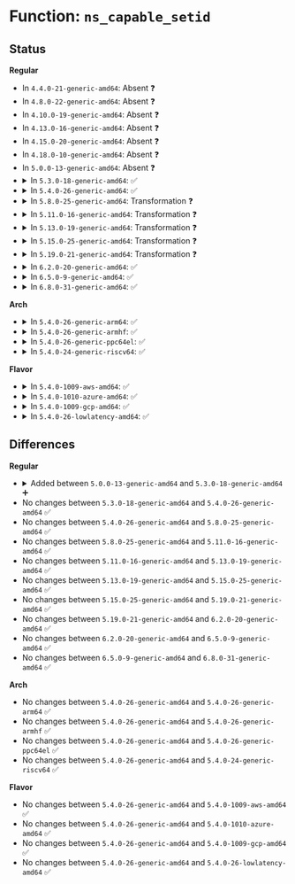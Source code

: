 # Function: <code>ns_capable_setid</code>

## Status
<b>Regular</b>
<ul>
<li>
In <code>4.4.0-21-generic-amd64</code>: Absent ❓
</li>
<li>
In <code>4.8.0-22-generic-amd64</code>: Absent ❓
</li>
<li>
In <code>4.10.0-19-generic-amd64</code>: Absent ❓
</li>
<li>
In <code>4.13.0-16-generic-amd64</code>: Absent ❓
</li>
<li>
In <code>4.15.0-20-generic-amd64</code>: Absent ❓
</li>
<li>
In <code>4.18.0-10-generic-amd64</code>: Absent ❓
</li>
<li>
In <code>5.0.0-13-generic-amd64</code>: Absent ❓
</li>
<li>
<details>
<summary>In <code>5.3.0-18-generic-amd64</code>: ✅</summary>

```c
bool ns_capable_setid(struct user_namespace * ns, int cap)
```

```json
{
  "name": "ns_capable_setid",
  "collision_type": "Unique Global",
  "inline_type": "No",
  "funcs": [
    {
      "addr": 18446744071579526576,
      "name": "ns_capable_setid",
      "external": true,
      "loc": "kernel/capability.c:431",
      "file": "kernel/capability.c",
      "inline": "seen, unknown",
      "caller_inline": [],
      "caller_func": [
        "kernel/sys.c:__sys_setfsuid",
        "kernel/sys.c:__sys_setresuid",
        "kernel/sys.c:__sys_setuid",
        "kernel/sys.c:__sys_setreuid",
        "kernel/sys.c:__sys_setreuid"
      ]
    }
  ],
  "symbols": [
    {
      "addr": 18446744071579526576,
      "name": "ns_capable_setid",
      "section": ".text",
      "bind": "STB_GLOBAL",
      "size": 21
    }
  ]
}
```
</details>
</li>
<li>
<details>
<summary>In <code>5.4.0-26-generic-amd64</code>: ✅</summary>

```c
bool ns_capable_setid(struct user_namespace * ns, int cap)
```

```json
{
  "name": "ns_capable_setid",
  "collision_type": "Unique Global",
  "inline_type": "No",
  "funcs": [
    {
      "addr": 18446744071579552656,
      "name": "ns_capable_setid",
      "external": true,
      "loc": "kernel/capability.c:431",
      "file": "kernel/capability.c",
      "inline": "seen, unknown",
      "caller_inline": [],
      "caller_func": [
        "kernel/sys.c:__sys_setfsuid",
        "kernel/sys.c:__sys_setresuid",
        "kernel/sys.c:__sys_setuid",
        "kernel/sys.c:__sys_setreuid",
        "kernel/sys.c:__sys_setreuid"
      ]
    }
  ],
  "symbols": [
    {
      "addr": 18446744071579552656,
      "name": "ns_capable_setid",
      "section": ".text",
      "bind": "STB_GLOBAL",
      "size": 21
    }
  ]
}
```
</details>
</li>
<li>
<details>
<summary>In <code>5.8.0-25-generic-amd64</code>: Transformation ❓</summary>

```c
bool ns_capable_setid(struct user_namespace * ns, int cap)
```

```json
{
  "name": "ns_capable_setid",
  "collision_type": "Unique Global",
  "inline_type": "No",
  "funcs": [
    {
      "addr": 0,
      "name": "ns_capable_setid",
      "external": true,
      "loc": "kernel/capability.c:431",
      "file": "kernel/capability.c",
      "inline": "seen, unknown",
      "caller_inline": [],
      "caller_func": [
        "kernel/sys.c:__sys_setfsuid",
        "kernel/sys.c:__sys_setresuid",
        "kernel/sys.c:__sys_setuid",
        "kernel/sys.c:__sys_setreuid",
        "kernel/sys.c:__sys_setreuid"
      ]
    }
  ],
  "symbols": [
    {
      "addr": 18446744071579585311,
      "name": "ns_capable_setid.cold",
      "section": ".text",
      "bind": "STB_LOCAL",
      "size": 14
    },
    {
      "addr": 18446744071579584704,
      "name": "ns_capable_setid",
      "section": ".text",
      "bind": "STB_GLOBAL",
      "size": 81
    }
  ]
}
```
</details>
</li>
<li>
<details>
<summary>In <code>5.11.0-16-generic-amd64</code>: Transformation ❓</summary>

```c
bool ns_capable_setid(struct user_namespace * ns, int cap)
```

```json
{
  "name": "ns_capable_setid",
  "collision_type": "Unique Global",
  "inline_type": "No",
  "funcs": [
    {
      "addr": 0,
      "name": "ns_capable_setid",
      "external": true,
      "loc": "kernel/capability.c:431",
      "file": "kernel/capability.c",
      "inline": "seen, unknown",
      "caller_inline": [],
      "caller_func": [
        "kernel/sys.c:__sys_setfsgid",
        "kernel/sys.c:__sys_setfsuid",
        "kernel/sys.c:__sys_setresgid",
        "kernel/sys.c:__sys_setresuid",
        "kernel/sys.c:__sys_setuid",
        "kernel/sys.c:__sys_setreuid",
        "kernel/sys.c:__sys_setreuid",
        "kernel/sys.c:__sys_setgid",
        "kernel/sys.c:__sys_setregid",
        "kernel/sys.c:__sys_setregid",
        "kernel/groups.c:__do_sys_setgroups"
      ]
    }
  ],
  "symbols": [
    {
      "addr": 18446744071591279106,
      "name": "ns_capable_setid.cold",
      "section": ".text",
      "bind": "STB_LOCAL",
      "size": 14
    },
    {
      "addr": 18446744071579564736,
      "name": "ns_capable_setid",
      "section": ".text",
      "bind": "STB_GLOBAL",
      "size": 81
    }
  ]
}
```
</details>
</li>
<li>
<details>
<summary>In <code>5.13.0-19-generic-amd64</code>: Transformation ❓</summary>

```c
bool ns_capable_setid(struct user_namespace * ns, int cap)
```

```json
{
  "name": "ns_capable_setid",
  "collision_type": "Unique Global",
  "inline_type": "No",
  "funcs": [
    {
      "addr": 0,
      "name": "ns_capable_setid",
      "external": true,
      "loc": "kernel/capability.c:431",
      "file": "kernel/capability.c",
      "inline": "seen, unknown",
      "caller_inline": [],
      "caller_func": [
        "kernel/sys.c:__sys_setfsgid",
        "kernel/sys.c:__sys_setfsuid",
        "kernel/sys.c:__sys_setresgid",
        "kernel/sys.c:__sys_setresuid",
        "kernel/sys.c:__sys_setuid",
        "kernel/sys.c:__sys_setreuid",
        "kernel/sys.c:__sys_setreuid",
        "kernel/sys.c:__sys_setgid",
        "kernel/sys.c:__sys_setregid",
        "kernel/sys.c:__sys_setregid",
        "kernel/groups.c:__do_sys_setgroups"
      ]
    }
  ],
  "symbols": [
    {
      "addr": 18446744071591221938,
      "name": "ns_capable_setid.cold",
      "section": ".text",
      "bind": "STB_LOCAL",
      "size": 14
    },
    {
      "addr": 18446744071579570192,
      "name": "ns_capable_setid",
      "section": ".text",
      "bind": "STB_GLOBAL",
      "size": 81
    }
  ]
}
```
</details>
</li>
<li>
<details>
<summary>In <code>5.15.0-25-generic-amd64</code>: Transformation ❓</summary>

```c
bool ns_capable_setid(struct user_namespace * ns, int cap)
```

```json
{
  "name": "ns_capable_setid",
  "collision_type": "Unique Global",
  "inline_type": "No",
  "funcs": [
    {
      "addr": 0,
      "name": "ns_capable_setid",
      "external": true,
      "loc": "kernel/capability.c:431",
      "file": "kernel/capability.c",
      "inline": "seen, unknown",
      "caller_inline": [],
      "caller_func": [
        "kernel/sys.c:__sys_setfsgid",
        "kernel/sys.c:__sys_setfsuid",
        "kernel/sys.c:__sys_setresgid",
        "kernel/sys.c:__sys_setresuid",
        "kernel/sys.c:__sys_setuid",
        "kernel/sys.c:__sys_setreuid",
        "kernel/sys.c:__sys_setreuid",
        "kernel/sys.c:__sys_setgid",
        "kernel/sys.c:__sys_setregid",
        "kernel/sys.c:__sys_setregid",
        "kernel/groups.c:__do_sys_setgroups"
      ]
    }
  ],
  "symbols": [
    {
      "addr": 18446744071592101271,
      "name": "ns_capable_setid.cold",
      "section": ".text",
      "bind": "STB_LOCAL",
      "size": 14
    },
    {
      "addr": 18446744071579644128,
      "name": "ns_capable_setid",
      "section": ".text",
      "bind": "STB_GLOBAL",
      "size": 81
    }
  ]
}
```
</details>
</li>
<li>
<details>
<summary>In <code>5.19.0-21-generic-amd64</code>: Transformation ❓</summary>

```c
bool ns_capable_setid(struct user_namespace * ns, int cap)
```

```json
{
  "name": "ns_capable_setid",
  "collision_type": "Unique Global",
  "inline_type": "No",
  "funcs": [
    {
      "addr": 0,
      "name": "ns_capable_setid",
      "external": true,
      "loc": "kernel/capability.c:432",
      "file": "kernel/capability.c",
      "inline": "seen, unknown",
      "caller_inline": [],
      "caller_func": [
        "kernel/sys.c:__sys_setfsgid",
        "kernel/sys.c:__sys_setfsuid",
        "kernel/sys.c:__sys_setresgid",
        "kernel/sys.c:__sys_setresuid",
        "kernel/sys.c:__sys_setuid",
        "kernel/sys.c:__sys_setreuid",
        "kernel/sys.c:__sys_setreuid",
        "kernel/sys.c:__sys_setgid",
        "kernel/sys.c:__sys_setregid",
        "kernel/sys.c:__sys_setregid",
        "kernel/groups.c:__do_sys_setgroups"
      ]
    }
  ],
  "symbols": [
    {
      "addr": 18446744071593868856,
      "name": "ns_capable_setid.cold",
      "section": ".text",
      "bind": "STB_LOCAL",
      "size": 14
    },
    {
      "addr": 18446744071579739696,
      "name": "ns_capable_setid",
      "section": ".text",
      "bind": "STB_GLOBAL",
      "size": 88
    }
  ]
}
```
</details>
</li>
<li>
<details>
<summary>In <code>6.2.0-20-generic-amd64</code>: ✅</summary>

```c
bool ns_capable_setid(struct user_namespace * ns, int cap)
```

```json
{
  "name": "ns_capable_setid",
  "collision_type": "Unique Global",
  "inline_type": "No",
  "funcs": [
    {
      "addr": 18446744071579870896,
      "name": "ns_capable_setid",
      "external": true,
      "loc": "kernel/capability.c:432",
      "file": "kernel/capability.c",
      "inline": "seen, unknown",
      "caller_inline": [],
      "caller_func": [
        "kernel/sys.c:__sys_setfsgid",
        "kernel/sys.c:__sys_setfsuid",
        "kernel/sys.c:__sys_setresgid",
        "kernel/sys.c:__sys_setresuid",
        "kernel/sys.c:__sys_setuid",
        "kernel/sys.c:__sys_setreuid",
        "kernel/sys.c:__sys_setreuid",
        "kernel/sys.c:__sys_setgid",
        "kernel/sys.c:__sys_setregid",
        "kernel/sys.c:__sys_setregid",
        "kernel/groups.c:__do_sys_setgroups"
      ]
    }
  ],
  "symbols": [
    {
      "addr": 18446744071579870896,
      "name": "ns_capable_setid",
      "section": ".text",
      "bind": "STB_GLOBAL",
      "size": 98
    }
  ]
}
```
</details>
</li>
<li>
<details>
<summary>In <code>6.5.0-9-generic-amd64</code>: ✅</summary>

```c
bool ns_capable_setid(struct user_namespace * ns, int cap)
```

```json
{
  "name": "ns_capable_setid",
  "collision_type": "Unique Global",
  "inline_type": "No",
  "funcs": [
    {
      "addr": 18446744071579919968,
      "name": "ns_capable_setid",
      "external": true,
      "loc": "kernel/capability.c:418",
      "file": "kernel/capability.c",
      "inline": "seen, unknown",
      "caller_inline": [],
      "caller_func": [
        "kernel/sys.c:__sys_setfsgid",
        "kernel/sys.c:__sys_setfsuid",
        "kernel/sys.c:__sys_setresgid",
        "kernel/sys.c:__sys_setresuid",
        "kernel/sys.c:__sys_setuid",
        "kernel/sys.c:__sys_setreuid",
        "kernel/sys.c:__sys_setreuid",
        "kernel/sys.c:__sys_setgid",
        "kernel/sys.c:__sys_setregid",
        "kernel/sys.c:__sys_setregid",
        "kernel/groups.c:__do_sys_setgroups"
      ]
    }
  ],
  "symbols": [
    {
      "addr": 18446744071579919968,
      "name": "ns_capable_setid",
      "section": ".text",
      "bind": "STB_GLOBAL",
      "size": 98
    }
  ]
}
```
</details>
</li>
<li>
<details>
<summary>In <code>6.8.0-31-generic-amd64</code>: ✅</summary>

```c
bool ns_capable_setid(struct user_namespace * ns, int cap)
```

```json
{
  "name": "ns_capable_setid",
  "collision_type": "Unique Global",
  "inline_type": "No",
  "funcs": [
    {
      "addr": 18446744071579959216,
      "name": "ns_capable_setid",
      "external": true,
      "loc": "kernel/capability.c:418",
      "file": "kernel/capability.c",
      "inline": "seen, unknown",
      "caller_inline": [],
      "caller_func": [
        "kernel/sys.c:__sys_setfsgid",
        "kernel/sys.c:__sys_setfsuid",
        "kernel/sys.c:__sys_setresgid",
        "kernel/sys.c:__sys_setresuid",
        "kernel/sys.c:__sys_setuid",
        "kernel/sys.c:__sys_setreuid",
        "kernel/sys.c:__sys_setreuid",
        "kernel/sys.c:__sys_setgid",
        "kernel/sys.c:__sys_setregid",
        "kernel/sys.c:__sys_setregid",
        "kernel/groups.c:__do_sys_setgroups"
      ]
    }
  ],
  "symbols": [
    {
      "addr": 18446744071579959216,
      "name": "ns_capable_setid",
      "section": ".text",
      "bind": "STB_GLOBAL",
      "size": 98
    }
  ]
}
```
</details>
</li>
</ul>
<b>Arch</b>
<ul>
<li>
<details>
<summary>In <code>5.4.0-26-generic-arm64</code>: ✅</summary>

```c
bool ns_capable_setid(struct user_namespace * ns, int cap)
```

```json
{
  "name": "ns_capable_setid",
  "collision_type": "Unique Global",
  "inline_type": "No",
  "funcs": [
    {
      "addr": 18446603336490703712,
      "name": "ns_capable_setid",
      "external": true,
      "loc": "kernel/capability.c:431",
      "file": "kernel/capability.c",
      "inline": "seen, unknown",
      "caller_inline": [],
      "caller_func": [
        "kernel/sys.c:__sys_setfsuid",
        "kernel/sys.c:__sys_setresuid",
        "kernel/sys.c:__sys_setuid",
        "kernel/sys.c:__sys_setreuid",
        "kernel/sys.c:__sys_setreuid"
      ]
    }
  ],
  "symbols": [
    {
      "addr": 18446603336490703712,
      "name": "ns_capable_setid",
      "section": ".text",
      "bind": "STB_GLOBAL",
      "size": 56
    }
  ]
}
```
</details>
</li>
<li>
<details>
<summary>In <code>5.4.0-26-generic-armhf</code>: ✅</summary>

```c
bool ns_capable_setid(struct user_namespace * ns, int cap)
```

```json
{
  "name": "ns_capable_setid",
  "collision_type": "Unique Global",
  "inline_type": "No",
  "funcs": [
    {
      "addr": 3224768348,
      "name": "ns_capable_setid",
      "external": true,
      "loc": "kernel/capability.c:431",
      "file": "kernel/capability.c",
      "inline": "seen, unknown",
      "caller_inline": [],
      "caller_func": [
        "kernel/sys.c:__sys_setfsuid",
        "kernel/sys.c:__sys_setresuid",
        "kernel/sys.c:__sys_setuid",
        "kernel/sys.c:__sys_setreuid",
        "kernel/sys.c:__sys_setreuid"
      ]
    }
  ],
  "symbols": [
    {
      "addr": 3224768348,
      "name": "ns_capable_setid",
      "section": ".text",
      "bind": "STB_GLOBAL",
      "size": 32
    }
  ]
}
```
</details>
</li>
<li>
<details>
<summary>In <code>5.4.0-26-generic-ppc64el</code>: ✅</summary>

```c
bool ns_capable_setid(struct user_namespace * ns, int cap)
```

```json
{
  "name": "ns_capable_setid",
  "collision_type": "Unique Global",
  "inline_type": "No",
  "funcs": [
    {
      "addr": 13835058055283528352,
      "name": "ns_capable_setid",
      "external": true,
      "loc": "kernel/capability.c:431",
      "file": "kernel/capability.c",
      "inline": "seen, unknown",
      "caller_inline": [],
      "caller_func": [
        "kernel/sys.c:__sys_setfsuid",
        "kernel/sys.c:__sys_setresuid",
        "kernel/sys.c:__sys_setuid",
        "kernel/sys.c:__sys_setreuid",
        "kernel/sys.c:__sys_setreuid"
      ]
    }
  ],
  "symbols": [
    {
      "addr": 13835058055283528352,
      "name": "ns_capable_setid",
      "section": ".text",
      "bind": "STB_GLOBAL",
      "size": 24
    }
  ]
}
```
</details>
</li>
<li>
<details>
<summary>In <code>5.4.0-24-generic-riscv64</code>: ✅</summary>

```c
bool ns_capable_setid(struct user_namespace * ns, int cap)
```

```json
{
  "name": "ns_capable_setid",
  "collision_type": "Unique Global",
  "inline_type": "No",
  "funcs": [
    {
      "addr": 18446743936271429940,
      "name": "ns_capable_setid",
      "external": true,
      "loc": "kernel/capability.c:431",
      "file": "kernel/capability.c",
      "inline": "seen, unknown",
      "caller_inline": [],
      "caller_func": [
        "kernel/sys.c:__sys_setfsuid",
        "kernel/sys.c:__sys_setresuid",
        "kernel/sys.c:__sys_setuid",
        "kernel/sys.c:__sys_setreuid",
        "kernel/sys.c:__sys_setreuid"
      ]
    }
  ],
  "symbols": [
    {
      "addr": 18446743936271429940,
      "name": "ns_capable_setid",
      "section": ".text",
      "bind": "STB_GLOBAL",
      "size": 52
    }
  ]
}
```
</details>
</li>
</ul>
<b>Flavor</b>
<ul>
<li>
<details>
<summary>In <code>5.4.0-1009-aws-amd64</code>: ✅</summary>

```c
bool ns_capable_setid(struct user_namespace * ns, int cap)
```

```json
{
  "name": "ns_capable_setid",
  "collision_type": "Unique Global",
  "inline_type": "No",
  "funcs": [
    {
      "addr": 18446744071579528960,
      "name": "ns_capable_setid",
      "external": true,
      "loc": "kernel/capability.c:431",
      "file": "kernel/capability.c",
      "inline": "seen, unknown",
      "caller_inline": [],
      "caller_func": [
        "kernel/sys.c:__sys_setfsuid",
        "kernel/sys.c:__sys_setresuid",
        "kernel/sys.c:__sys_setuid",
        "kernel/sys.c:__sys_setreuid",
        "kernel/sys.c:__sys_setreuid"
      ]
    }
  ],
  "symbols": [
    {
      "addr": 18446744071579528960,
      "name": "ns_capable_setid",
      "section": ".text",
      "bind": "STB_GLOBAL",
      "size": 21
    }
  ]
}
```
</details>
</li>
<li>
<details>
<summary>In <code>5.4.0-1010-azure-amd64</code>: ✅</summary>

```c
bool ns_capable_setid(struct user_namespace * ns, int cap)
```

```json
{
  "name": "ns_capable_setid",
  "collision_type": "Unique Global",
  "inline_type": "No",
  "funcs": [
    {
      "addr": 18446744071579457760,
      "name": "ns_capable_setid",
      "external": true,
      "loc": "kernel/capability.c:431",
      "file": "kernel/capability.c",
      "inline": "seen, unknown",
      "caller_inline": [],
      "caller_func": [
        "kernel/sys.c:__sys_setfsuid",
        "kernel/sys.c:__sys_setresuid",
        "kernel/sys.c:__sys_setuid",
        "kernel/sys.c:__sys_setreuid",
        "kernel/sys.c:__sys_setreuid"
      ]
    }
  ],
  "symbols": [
    {
      "addr": 18446744071579457760,
      "name": "ns_capable_setid",
      "section": ".text",
      "bind": "STB_GLOBAL",
      "size": 21
    }
  ]
}
```
</details>
</li>
<li>
<details>
<summary>In <code>5.4.0-1009-gcp-amd64</code>: ✅</summary>

```c
bool ns_capable_setid(struct user_namespace * ns, int cap)
```

```json
{
  "name": "ns_capable_setid",
  "collision_type": "Unique Global",
  "inline_type": "No",
  "funcs": [
    {
      "addr": 18446744071579526240,
      "name": "ns_capable_setid",
      "external": true,
      "loc": "kernel/capability.c:431",
      "file": "kernel/capability.c",
      "inline": "seen, unknown",
      "caller_inline": [],
      "caller_func": [
        "kernel/sys.c:__sys_setfsuid",
        "kernel/sys.c:__sys_setresuid",
        "kernel/sys.c:__sys_setuid",
        "kernel/sys.c:__sys_setreuid",
        "kernel/sys.c:__sys_setreuid"
      ]
    }
  ],
  "symbols": [
    {
      "addr": 18446744071579526240,
      "name": "ns_capable_setid",
      "section": ".text",
      "bind": "STB_GLOBAL",
      "size": 21
    }
  ]
}
```
</details>
</li>
<li>
<details>
<summary>In <code>5.4.0-26-lowlatency-amd64</code>: ✅</summary>

```c
bool ns_capable_setid(struct user_namespace * ns, int cap)
```

```json
{
  "name": "ns_capable_setid",
  "collision_type": "Unique Global",
  "inline_type": "No",
  "funcs": [
    {
      "addr": 18446744071579559184,
      "name": "ns_capable_setid",
      "external": true,
      "loc": "kernel/capability.c:431",
      "file": "kernel/capability.c",
      "inline": "seen, unknown",
      "caller_inline": [],
      "caller_func": [
        "kernel/sys.c:__sys_setfsuid",
        "kernel/sys.c:__sys_setresuid",
        "kernel/sys.c:__sys_setuid",
        "kernel/sys.c:__sys_setreuid",
        "kernel/sys.c:__sys_setreuid"
      ]
    }
  ],
  "symbols": [
    {
      "addr": 18446744071579559184,
      "name": "ns_capable_setid",
      "section": ".text",
      "bind": "STB_GLOBAL",
      "size": 21
    }
  ]
}
```
</details>
</li>
</ul>

## Differences
<b>Regular</b>
<ul>
<li>
<details>
<summary>Added between <code>5.0.0-13-generic-amd64</code> and <code>5.3.0-18-generic-amd64</code> ➕</summary>

```c
bool ns_capable_setid(struct user_namespace * ns, int cap)
```
</details>
</li>
<li>
No changes between <code>5.3.0-18-generic-amd64</code> and <code>5.4.0-26-generic-amd64</code> ✅
</li>
<li>
No changes between <code>5.4.0-26-generic-amd64</code> and <code>5.8.0-25-generic-amd64</code> ✅
</li>
<li>
No changes between <code>5.8.0-25-generic-amd64</code> and <code>5.11.0-16-generic-amd64</code> ✅
</li>
<li>
No changes between <code>5.11.0-16-generic-amd64</code> and <code>5.13.0-19-generic-amd64</code> ✅
</li>
<li>
No changes between <code>5.13.0-19-generic-amd64</code> and <code>5.15.0-25-generic-amd64</code> ✅
</li>
<li>
No changes between <code>5.15.0-25-generic-amd64</code> and <code>5.19.0-21-generic-amd64</code> ✅
</li>
<li>
No changes between <code>5.19.0-21-generic-amd64</code> and <code>6.2.0-20-generic-amd64</code> ✅
</li>
<li>
No changes between <code>6.2.0-20-generic-amd64</code> and <code>6.5.0-9-generic-amd64</code> ✅
</li>
<li>
No changes between <code>6.5.0-9-generic-amd64</code> and <code>6.8.0-31-generic-amd64</code> ✅
</li>
</ul>
<b>Arch</b>
<ul>
<li>
No changes between <code>5.4.0-26-generic-amd64</code> and <code>5.4.0-26-generic-arm64</code> ✅
</li>
<li>
No changes between <code>5.4.0-26-generic-amd64</code> and <code>5.4.0-26-generic-armhf</code> ✅
</li>
<li>
No changes between <code>5.4.0-26-generic-amd64</code> and <code>5.4.0-26-generic-ppc64el</code> ✅
</li>
<li>
No changes between <code>5.4.0-26-generic-amd64</code> and <code>5.4.0-24-generic-riscv64</code> ✅
</li>
</ul>
<b>Flavor</b>
<ul>
<li>
No changes between <code>5.4.0-26-generic-amd64</code> and <code>5.4.0-1009-aws-amd64</code> ✅
</li>
<li>
No changes between <code>5.4.0-26-generic-amd64</code> and <code>5.4.0-1010-azure-amd64</code> ✅
</li>
<li>
No changes between <code>5.4.0-26-generic-amd64</code> and <code>5.4.0-1009-gcp-amd64</code> ✅
</li>
<li>
No changes between <code>5.4.0-26-generic-amd64</code> and <code>5.4.0-26-lowlatency-amd64</code> ✅
</li>
</ul>
